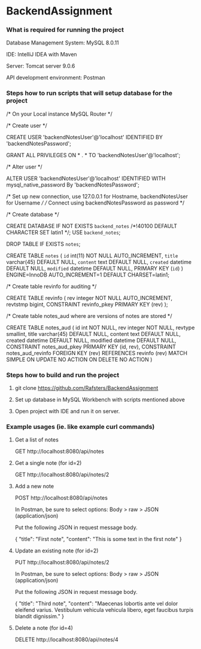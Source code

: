 # BackendAssignment

### What is required for running the project

Database Management System: MySQL 8.0.11

IDE: IntelliJ IDEA with Maven

Server: Tomcat server 9.0.6

API development environment: Postman

### Steps how to run scripts that will setup database for the project

/* On your Local instance MySQL Router */

/* Create user */

CREATE USER 'backendNotesUser'@'localhost' IDENTIFIED BY 'backendNotesPassword';

GRANT ALL PRIVILEGES ON * . * TO 'backendNotesUser'@'localhost';

/* Alter user */

ALTER USER 'backendNotesUser'@'localhost' IDENTIFIED WITH mysql_native_password By 'backendNotesPassword';


/* Set up new connection, use 127.0.0.1 for Hostname, backendNotesUser for Username */
/* Connect using backendNotesPassword as password */

/* Create database */

CREATE DATABASE  IF NOT EXISTS `backend_notes` /*!40100 DEFAULT CHARACTER SET latin1 */;
USE `backend_notes`;

DROP TABLE IF EXISTS `notes`;

CREATE TABLE `notes` (
  `id` int(11) NOT NULL AUTO_INCREMENT,
  `title` varchar(45) DEFAULT NULL,
  `content` text DEFAULT NULL,
  `created` datetime DEFAULT NULL,
  `modified` datetime DEFAULT NULL,
  PRIMARY KEY (`id`)
) ENGINE=InnoDB AUTO_INCREMENT=1 DEFAULT CHARSET=latin1;


/* Create table revinfo for auditing */

CREATE TABLE revinfo
(
rev integer NOT NULL AUTO_INCREMENT,
revtstmp bigint,
CONSTRAINT revinfo_pkey PRIMARY KEY (rev)
);

/* Create table notes_aud where are versions of notes are stored */

CREATE TABLE notes_aud
(
id int NOT NULL,
rev integer NOT NULL,
revtype smallint,
title varchar(45) DEFAULT NULL,
content text DEFAULT NULL,
created datetime DEFAULT NULL,
modified datetime DEFAULT NULL,
CONSTRAINT notes_aud_pkey PRIMARY KEY (id, rev),
CONSTRAINT notes_aud_revinfo FOREIGN KEY (rev)
REFERENCES revinfo (rev) MATCH SIMPLE
ON UPDATE NO ACTION ON DELETE NO ACTION
)

### Steps how to build and run the project

1. git clone https://github.com/Rafsters/BackendAssignment

2. Set up database in MySQL Workbench with scripts mentioned above

3. Open project with IDE and run it on server.

### Example usages (ie. like example curl commands)

1. Get a list of notes

	GET http://localhost:8080/api/notes

2. Get a single note (for id=2)

	GET http://localhost:8080/api/notes/2

3. Add a new note 

	POST http://localhost:8080/api/notes 

	In Postman, be sure to select options: Body > raw > JSON (application/json)

	Put the following JSON in request message body.

	{
		"title": "First note",
		"content": "This is some text in the first note"
	}

4. Update an existing note (for id=2)

	PUT http://localhost:8080/api/notes/2

	In Postman, be sure to select options: Body > raw > JSON (application/json)

	Put the following JSON in request message body.

	{
		"title": "Third note",
		"content": "Maecenas lobortis ante vel dolor eleifend varius. Vestibulum vehicula vehicula libero, eget faucibus turpis blandit dignissim."
	}

5. Delete a note (for id=4)

	DELETE http://localhost:8080/api/notes/4

